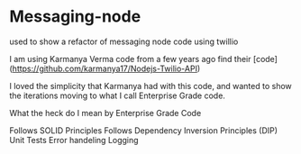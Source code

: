 # Messaging-node
used to show a refactor of messaging node code using twillio

I am using Karmanya Verma code from a few years ago find their [code] (https://github.com/karmanya17/Nodejs-Twilio-API)

I loved the simplicity that Karmanya had with this code, and wanted to show the iterations moving to what I call Enterprise Grade code.

What the heck do I mean by Enterprise Grade Code

Follows SOLID Principles
Follows Dependency Inversion Principles (DIP)
Unit Tests
Error handeling
Logging
